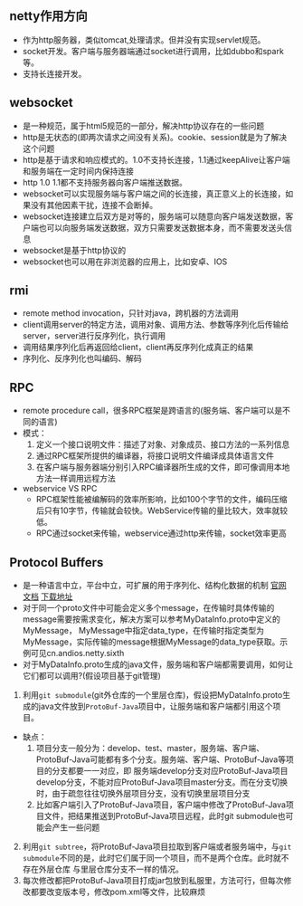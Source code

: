 ## netty作用方向
- 作为http服务器，类似tomcat,处理请求。但并没有实现servlet规范。
- socket开发。客户端与服务器端通过socket进行调用，比如dubbo和spark等。
- 支持长连接开发。

## websocket
- 是一种规范，属于html5规范的一部分，解决http协议存在的一些问题
- http是无状态的(即两次请求之间没有关系)。cookie、session就是为了解决这个问题
- http是基于请求和响应模式的。1.0不支持长连接，1.1通过keepAlive让客户端和服务端在一定时间内保持连接
- http 1.0 1.1都不支持服务器向客户端推送数据。 
- websocket可以实现服务端与客户端之间的长连接，真正意义上的长连接，如果没有其他因素干扰，连接不会断掉。
- websocket连接建立后双方是对等的，服务端可以随意向客户端发送数据，客户端也可以向服务端发送数据，双方只需要发送数据本身，而不需要发送头信息
- websocket是基于http协议的
- websocket也可以用在非浏览器的应用上，比如安卓、IOS

## rmi
- remote method invocation，只针对java，跨机器的方法调用
- client调用server的特定方法，调用对象、调用方法、参数等序列化后传输给server，server进行反序列化，执行调用
- 调用结果序列化后再返回给client，client再反序列化成真正的结果
- 序列化、反序列化也叫编码、解码

## RPC
- remote procedure call，很多RPC框架是跨语言的(服务端、客户端可以是不同的语言)
- 模式：
    1. 定义一个接口说明文件：描述了对象、对象成员、接口方法的一系列信息
    2. 通过RPC框架所提供的编译器，将接口说明文件编译成具体语言文件
    3. 在客户端与服务器端分别引入RPC编译器所生成的文件，即可像调用本地方法一样调用远程方法
- webservice VS RPC
    - RPC框架性能被编解码的效率所影响，比如100个字节的文件，编码压缩后只有10字节，传输就会较快。WebService传输的量比较大，效率就较低。
    - RPC通过socket来传输，webservice通过http来传输，socket效率更高
    
## Protocol Buffers
- 是一种语言中立，平台中立，可扩展的用于序列化、结构化数据的机制
[官网](https://developers.google.com/protocol-buffers)
[文档](https://developers.google.com/protocol-buffers/docs/javatutorial)
[下载地址](https://github.com/protocolbuffers/protobuf/releases)    
- 对于同一个proto文件中可能会定义多个message，在传输时具体传输的message需要按需求变化，解决方案可以参考MyDataInfo.proto中定义的MyMessage，
MyMessage中指定data_type，在传输时指定类型为MyMessage，实际传输的message根据MyMessage的data_type获取。示例可见cn.andios.netty.sixth
- 对于MyDataInfo.proto生成的java文件，服务端和客户端都需要调用，如何让它们都可以调用?(假设项目基于git管理)
1. 利用`git submodule`(git外仓库的一个里层仓库)，假设把MyDataInfo.proto生成的java文件放到`ProtoBuf-Java`项目中，让服务端和客户端都引用这个项目。
- 缺点：
    1. 项目分支一般分为：develop、test、master，服务端、客户端、ProtoBuf-Java可能都有多个分支。服务端、客户端、ProtoBuf-Java等项目的分支都要一一对应，即
    服务端develop分支对应ProtoBuf-Java项目develop分支，不能对应ProtoBuf-Java项目master分支。而在分支切换时，由于疏忽往往切换外层项目分支，没有切换里层项目分支
    2. 比如客户端引入了ProtoBuf-Java项目，客户端中修改了ProtoBuf-Java项目文件，把结果推送到ProtoBuf-Java项目远程，此时git submodule也可能会产生一些问题
2. 利用`git subtree`，将ProtoBuf-Java项目拉取到客户端或者服务端中，与`git submodule`不同的是，此时它们属于同一个项目，而不是两个仓库。此时就不存在外层仓库
与里层仓库分支不一样的情况。
3. 每次修改都把ProtoBuf-Java项目打成jar包放到私服里，方法可行，但每次修改都要改变版本号，修改pom.xml等文件，比较麻烦
    